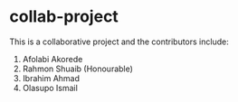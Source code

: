# collab-project

This is a collaborative project and the contributors include:

1. Afolabi Akorede
2. Rahmon Shuaib (Honourable)
3. Ibrahim Ahmad
4. Olasupo Ismail